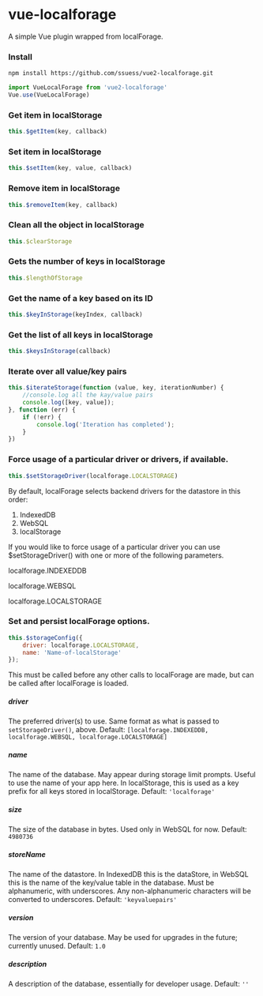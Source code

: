 # vue-localforage
A simple Vue plugin wrapped from localForage.

### Install

```bash
npm install https://github.com/ssuess/vue2-localforage.git
```

```js
import VueLocalForage from 'vue2-localforage'
Vue.use(VueLocalForage)
```

### Get item in localStorage

```js
this.$getItem(key, callback)
```

### Set item in localStorage

```js
this.$setItem(key, value, callback)
```

### Remove item in localStorage

```js
this.$removeItem(key, callback)
```

### Clean all the object in localStorage

```js
this.$clearStorage
```

### Gets the number of keys in localStorage

```js
this.$lengthOfStorage
```

### Get the name of a key based on its ID

```js
this.$keyInStorage(keyIndex, callback)
```

### Get the list of all keys in localStorage

```js
this.$keysInStorage(callback)
```

### Iterate over all value/key pairs

```js
this.$iterateStorage(function (value, key, iterationNumber) {
    //console.log all the kay/value pairs
    console.log([key, value]);
}, function (err) {
    if (!err) {
        console.log('Iteration has completed');
    }
})
```

### Force usage of a particular driver or drivers, if available.

```js
this.$setStorageDriver(localforage.LOCALSTORAGE)
```

By default, localForage selects backend drivers for the datastore in this order:

1. IndexedDB
2. WebSQL
3. localStorage

If you would like to force usage of a particular driver you can use $setStorageDriver() with one or more of the following parameters.

localforage.INDEXEDDB

localforage.WEBSQL

localforage.LOCALSTORAGE


### Set and persist localForage options.

```js
this.$storageConfig({
    driver: localforage.LOCALSTORAGE,
    name: 'Name-of-localStorage'
});
```

This must be called before any other calls to localForage are made, but can be called after localForage is loaded.

##### driver
The preferred driver(s) to use. Same format as what is passed to `setStorageDriver()`, above.
Default: `[localforage.INDEXEDDB, localforage.WEBSQL, localforage.LOCALSTORAGE]`
##### name
The name of the database. May appear during storage limit prompts. Useful to use the name of your app here. In localStorage, this is used as a key prefix for all keys stored in localStorage.
Default: `'localforage'`
##### size
The size of the database in bytes. Used only in WebSQL for now.
Default: `4980736`
##### storeName
The name of the datastore. In IndexedDB this is the dataStore, in WebSQL this is the name of the key/value table in the database. Must be alphanumeric, with underscores. Any non-alphanumeric characters will be converted to underscores.
Default: `'keyvaluepairs'`
##### version
The version of your database. May be used for upgrades in the future; currently unused.
Default: `1.0`
##### description
A description of the database, essentially for developer usage.
Default: `''`


